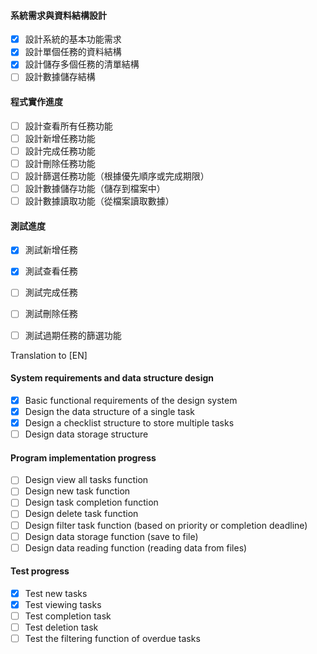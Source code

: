 #### 系統需求與資料結構設計
- [x] 設計系統的基本功能需求
- [x] 設計單個任務的資料結構
- [x] 設計儲存多個任務的清單結構
- [ ] 設計數據儲存結構

#### 程式實作進度
- [ ] 設計查看所有任務功能
- [ ] 設計新增任務功能
- [ ] 設計完成任務功能
- [ ] 設計刪除任務功能
- [ ] 設計篩選任務功能（根據優先順序或完成期限）
- [ ] 設計數據儲存功能（儲存到檔案中）
- [ ] 設計數據讀取功能（從檔案讀取數據）

#### 測試進度
- [x] 測試新增任務
- [x] 測試查看任務
- [ ] 測試完成任務
- [ ] 測試刪除任務
- [ ] 測試過期任務的篩選功能


Translation to [EN]

#### System requirements and data structure design
- [x] Basic functional requirements of the design system
- [x] Design the data structure of a single task
- [x] Design a checklist structure to store multiple tasks
- [ ] Design data storage structure

#### Program implementation progress
- [ ] Design view all tasks function
- [ ] Design new task function
- [ ] Design task completion function
- [ ] Design delete task function
- [ ] Design filter task function (based on priority or completion deadline)
- [ ] Design data storage function (save to file)
- [ ] Design data reading function (reading data from files)

#### Test progress
- [x] Test new tasks
- [x] Test viewing tasks
- [ ] Test completion task
- [ ] Test deletion task
- [ ] Test the filtering function of overdue tasks
